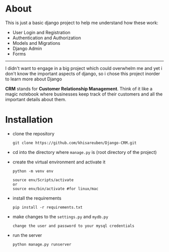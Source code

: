# About
This is just a basic django project to help me understand how these work:
- User Login and Registration
- Authentication and Authorization
- Models and Migrations
- Django Admin
- Forms
---
I didn't want to engage in a big project which could overwhelm me and yet i don't know the important aspects of django, so i chose this project inorder to learn more about Django

**CRM** stands for **Customer Relationship Management**. Think of it like a magic notebook where businesses keep track of their customers and all the important details about them.

# Installation
- clone the repository
  ```
  git clone https://github.com/khisareuben/Django-CRM.git
  ```
- cd into the directory where `manage.py` is (root directory of the project)
- create the virtual environment and activate it
  ```
  python -m venv env

  source env/Scripts/activate
  or
  source env/bin/activate #for linux/mac
  ```

- install the requirements
  ```
  pip install -r requirements.txt
  ```

- make changes to the `settings.py` and `mydb.py`
  ```
  change the user and password to your mysql credentials
  ```

- run the server
  ```
  python manage.py runserver
  ```
